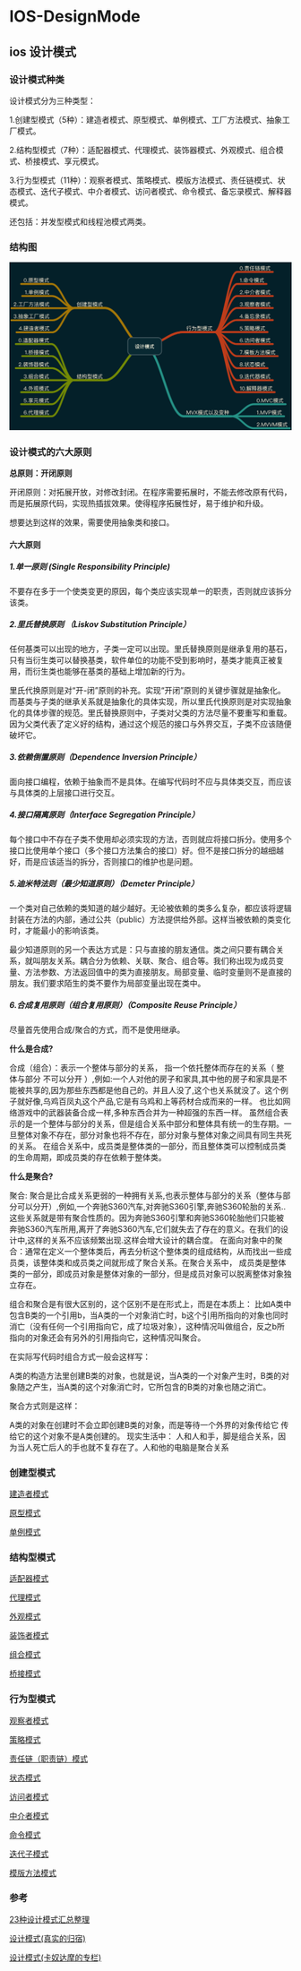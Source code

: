 # IOS-DesignMode

## ios 设计模式

### 设计模式种类
设计模式分为三种类型：

1.创建型模式（5种）：建造者模式、原型模式、单例模式、工厂方法模式、抽象工厂模式。

2.结构型模式（7种）：适配器模式、代理模式、装饰器模式、外观模式、组合模式、桥接模式、享元模式。

3.行为型模式（11种）：观察者模式、策略模式、模版方法模式、责任链模式、状态模式、迭代子模式、中介者模式、访问者模式、命令模式、备忘录模式、解释器模式。

还包括：并发型模式和线程池模式两类。

### 结构图
![设计模式](./Resource/designMode.png)

### 设计模式的六大原则
**总原则：开闭原则**

开闭原则：对拓展开放，对修改封闭。在程序需要拓展时，不能去修改原有代码，而是拓展原代码，实现热插拔效果。使得程序拓展性好，易于维护和升级。

想要达到这样的效果，需要使用抽象类和接口。

#### 六大原则
##### 1.单一原则 (Single Responsibility Principle)
不要存在多于一个使类变更的原因，每个类应该实现单一的职责，否则就应该拆分该类。

##### 2.里氏替换原则 （Liskov Substitution Principle）
任何基类可以出现的地方，子类一定可以出现。里氏替换原则是继承复用的基石，只有当衍生类可以替换基类，软件单位的功能不受到影响时，基类才能真正被复用，而衍生类也能够在基类的基础上增加新的行为。

里氏代换原则是对“开-闭”原则的补充。实现“开闭”原则的关键步骤就是抽象化。而基类与子类的继承关系就是抽象化的具体实现，所以里氏代换原则是对实现抽象化的具体步骤的规范。里氏替换原则中，子类对父类的方法尽量不要重写和重载。因为父类代表了定义好的结构，通过这个规范的接口与外界交互，子类不应该随便破坏它。

##### 3.依赖倒置原则（Dependence Inversion Principle）
面向接口编程，依赖于抽象而不是具体。在编写代码时不应与具体类交互，而应该与具体类的上层接口进行交互。

##### 4.接口隔离原则（Interface Segregation Principle）
每个接口中不存在子类不使用却必须实现的方法，否则就应将接口拆分。使用多个接口比使用单个接口（多个接口方法集合的接口）好。但不是接口拆分的越细越好，而是应该适当的拆分，否则接口的维护也是问题。

##### 5.迪米特法则（最少知道原则）（Demeter Principle）
一个类对自己依赖的类知道的越少越好。无论被依赖的类多么复杂，都应该将逻辑封装在方法的内部，通过公共（public）方法提供给外部。这样当被依赖的类变化时，才能最小的影响该类。

最少知道原则的另一个表达方式是：只与直接的朋友通信。类之间只要有耦合关系，就叫朋友关系。耦合分为依赖、关联、聚合、组合等。我们称出现为成员变量、方法参数、方法返回值中的类为直接朋友。局部变量、临时变量则不是直接的朋友。我们要求陌生的类不要作为局部变量出现在类中。

##### 6.合成复用原则（组合复用原则）（Composite Reuse Principle）
尽量首先使用合成/聚合的方式，而不是使用继承。

**什么是合成?**

合成（组合）：表示一个整体与部分的关系， 指一个依托整体而存在的关系（ 整体与部分 不可以分开 ）,例如:一个人对他的房子和家具,其中他的房子和家具是不能被共享的,因为那些东西都是他自己的。并且人没了,这个也关系就没了。这个例子就好像,乌鸡百凤丸这个产品,它是有乌鸡和上等药材合成而来的一样。 也比如网络游戏中的武器装备合成一样,多种东西合并为一种超强的东西一样。 虽然组合表示的是一个整体与部分的关系，但是组合关系中部分和整体具有统一的生存期。一旦整体对象不存在，部分对象也将不存在，部分对象与整体对象之间具有同生共死的关系。 在组合关系中，成员类是整体类的一部分，而且整体类可以控制成员类的生命周期，即成员类的存在依赖于整体类。

**什么是聚合?**

聚合: 聚合是比合成关系更弱的一种拥有关系,也表示整体与部分的关系（整体与部分可以分开）,例如,一个奔驰S360汽车,对奔驰S360引擎,奔驰S360轮胎的关系..这些关系就是带有聚合性质的。因为奔驰S360引擎和奔驰S360轮胎他们只能被奔驰S360汽车所用,离开了奔驰S360汽车,它们就失去了存在的意义。在我们的设计中,这样的关系不应该频繁出现.这样会增大设计的耦合度。 在面向对象中的聚合：通常在定义一个整体类后，再去分析这个整体类的组成结构，从而找出一些成员类，该整体类和成员类之间就形成了聚合关系。在聚合关系中， 成员类是整体类的一部分，即成员对象是整体对象的一部分，但是成员对象可以脱离整体对象独立存在。

组合和聚合是有很大区别的，这个区别不是在形式上，而是在本质上：
比如A类中包含B类的一个引用b，当A类的一个对象消亡时，b这个引用所指向的对象也同时消亡（没有任何一个引用指向它，成了垃圾对象），这种情况叫做组合，反之b所指向的对象还会有另外的引用指向它，这种情况叫聚合。

在实际写代码时组合方式一般会这样写：

A类的构造方法里创建B类的对象，也就是说，当A类的一个对象产生时，B类的对象随之产生，当A类的这个对象消亡时，它所包含的B类的对象也随之消亡。

聚合方式则是这样：

A类的对象在创建时不会立即创建B类的对象，而是等待一个外界的对象传给它
传给它的这个对象不是A类创建的。
现实生活中：
人和人和手，脚是组合关系，因为当人死亡后人的手也就不复存在了。人和他的电脑是聚合关系

### 创建型模式

[建造者模式](https://github.com/detector-m/IOS-DesignMode/blob/master/IOS_DesignMode_Demo/IOS_DesignMode_Demo/IOS_BuilderMode/IOS_BuilderMode_Readme.md)

[原型模式](https://github.com/detector-m/IOS-DesignMode/blob/master/IOS_DesignMode_Demo/IOS_DesignMode_Demo/IOS_PrototypeMode/IOS_PrototypeMode_README.md)

[单例模式](https://github.com/detector-m/IOS-DesignMode/blob/master/IOS_DesignMode_Demo/IOS_DesignMode_Demo/IOS_%20SingletonMode/IOS_SingletonMode_README.md)

### 结构型模式

[适配器模式](https://github.com/detector-m/IOS-DesignMode/blob/master/IOS_DesignMode_Demo/IOS_DesignMode_Demo/IOS_AdapterMode/IOS_AdapterMode_README.md)

[代理模式](https://github.com/detector-m/IOS-DesignMode/blob/master/IOS_DesignMode_Demo/IOS_DesignMode_Demo/IOS_ProxyMode/IOS_ProxyMode_READMD.md)

[外观模式](https://github.com/detector-m/IOS-DesignMode/blob/master/IOS_DesignMode_Demo/IOS_DesignMode_Demo/IOS_FacadeMode/IOA_FacadeMode_README.md)

[装饰者模式](https://github.com/detector-m/IOS-DesignMode/blob/master/IOS_DesignMode_Demo/IOS_DesignMode_Demo/IOS_DecoratorMode/IOS_DecoratorMode_README.md)

[组合模式](https://github.com/detector-m/IOS-DesignMode/blob/master/IOS_DesignMode_Demo/IOS_DesignMode_Demo/IOS_CompositeMode/IOS_CompositeMode_README.md)

[桥接模式](https://github.com/detector-m/IOS-DesignMode/blob/master/IOS_DesignMode_Demo/IOS_DesignMode_Demo/IOS_BridgeMode/IOS_BridgeMode_README.md)

### 行为型模式

[观察者模式](https://github.com/detector-m/IOS-DesignMode/blob/master/IOS_DesignMode_Demo/IOS_DesignMode_Demo/IOS_ObserverMode/IOS_ObserverMode_README.md)

[策略模式](https://github.com/detector-m/IOS-DesignMode/blob/master/IOS_DesignMode_Demo/IOS_DesignMode_Demo/IOS_StrategeyMode/IOS_StrategeyMode_README.md)

[责任链（职责链）模式](https://github.com/detector-m/IOS-DesignMode/blob/master/IOS_DesignMode_Demo/IOS_DesignMode_Demo/IOS_ChainOfResponsibilityMode/IOS_ChainOfResponsibilityMode_README.md)

[状态模式](https://github.com/detector-m/IOS-DesignMode/blob/master/IOS_DesignMode_Demo/IOS_DesignMode_Demo/IOS_StateMode/IOS_StateMode_README.md)

[访问者模式](https://github.com/detector-m/IOS-DesignMode/blob/master/IOS_DesignMode_Demo/IOS_DesignMode_Demo/IOS_VisitorMode/IOS_VisitorMode_README.md)

[中介者模式](https://github.com/detector-m/IOS-DesignMode/blob/master/IOS_DesignMode_Demo/IOS_DesignMode_Demo/IOS_MediatorMode/IOA_MediatorMode_README.md)

[命令模式](https://github.com/detector-m/IOS-DesignMode/blob/master/IOS_DesignMode_Demo/IOS_DesignMode_Demo/IOS_CommandMode/IOS_CommandMode_README.md)

[迭代子模式](https://github.com/detector-m/IOS-DesignMode/blob/master/IOS_DesignMode_Demo/IOS_DesignMode_Demo/IOS_IteratorMode/IOS_IteratorMode_README.md)

[模版方法模式](https://github.com/detector-m/IOS-DesignMode/blob/master/IOS_DesignMode_Demo/IOS_DesignMode_Demo/IOS_TemplateMethodMode/IOS_TemplateMethodMode_README.md)

### 参考
[23种设计模式汇总整理](https://blog.csdn.net/jason0539/article/details/44956775)

[设计模式(真实的归宿)](https://blog.csdn.net/hguisu/article/category/1133340)

[设计模式(卡奴达摩的专栏)](https://blog.csdn.net/column/details/pattern.html)
